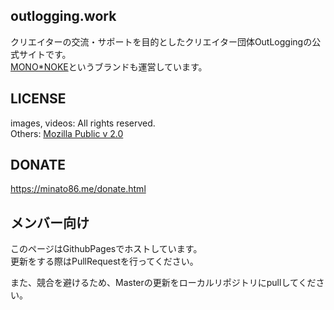 ## outlogging.work
クリエイターの交流・サポートを目的としたクリエイター団体OutLoggingの公式サイトです。     
[MONO*NOKE](https://outlogging.work/mononoke/)というブランドも運営しています。

## LICENSE
images, videos: All rights reserved.        
Others: [Mozilla Public v 2.0](https://choosealicense.com/licenses/mpl-2.0/)

## DONATE
https://minato86.me/donate.html

## メンバー向け
このページはGithubPagesでホストしています。     
更新をする際はPullRequestを行ってください。

また、競合を避けるため、Masterの更新をローカルリポジトリにpullしてください。

